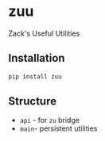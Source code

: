 # zuu
Zack's Useful Utilities

## Installation

```bash
pip install zuu
```

## Structure
- `api` - for `zu` bridge
- `main`- persistent utilities 




